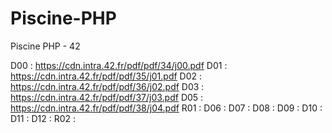 # Piscine-PHP
Piscine PHP - 42

D00 : https://cdn.intra.42.fr/pdf/pdf/34/j00.pdf
D01 : https://cdn.intra.42.fr/pdf/pdf/35/j01.pdf
D02 : https://cdn.intra.42.fr/pdf/pdf/36/j02.pdf
D03 : https://cdn.intra.42.fr/pdf/pdf/37/j03.pdf
D05 : https://cdn.intra.42.fr/pdf/pdf/38/j04.pdf
R01 :
D06 :
D07 :
D08 : 
D09 :
D10 :
D11 :
D12 :
R02 :
